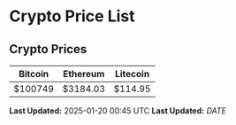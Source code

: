 # Crypto Price List

## Crypto Prices
| Bitcoin | Ethereum | Litecoin |
| ------- | -------- | -------- |
| $100749 | $3184.03 | $114.95 |
**Last Updated:** 2025-01-20 00:45 UTC
**Last Updated:** $DATE$
